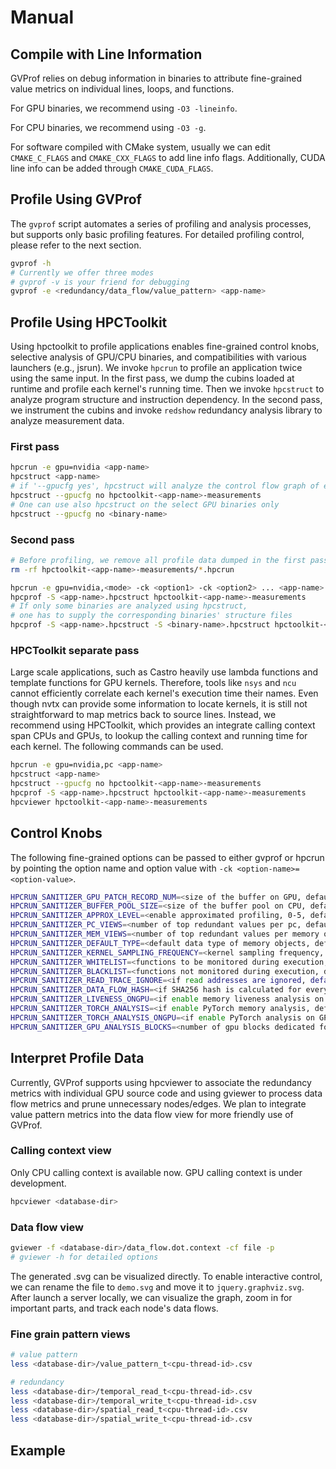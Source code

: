 # Manual

## Compile with Line Information

GVProf relies on debug information in binaries to attribute fine-grained value metrics on individual lines, loops, and functions. 

For GPU binaries, we recommend using `-O3 -lineinfo`.

For CPU binaries, we recommend using `-O3 -g`.

For software compiled with CMake system, usually we can edit `CMAKE_C_FLAGS` and `CMAKE_CXX_FLAGS` to add line info flags. Additionally, CUDA line info can be added through `CMAKE_CUDA_FLAGS`.

## Profile Using GVProf

The `gvprof` script automates a series of profiling and analysis processes, but supports only basic profiling features. For detailed profiling control, please refer to the next section.

```bash
gvprof -h
# Currently we offer three modes
# gvprof -v is your friend for debugging
gvprof -e <redundancy/data_flow/value_pattern> <app-name>
```

## Profile Using HPCToolkit

Using hpctoolkit to profile applications enables fine-grained control knobs, selective analysis of GPU/CPU binaries, and compatibilities with various launchers (e.g., jsrun).
We invoke `hpcrun` to profile an application twice using the same input.
In the first pass, we dump the cubins loaded at runtime and profile each kernel's running time. Then we invoke `hpcstruct` to analyze program structure and instruction dependency.
In the second pass, we instrument the cubins and invoke `redshow` redundancy analysis library to analyze measurement data.


### First pass
   
```bash
hpcrun -e gpu=nvidia <app-name>
hpcstruct <app-name>
# if '--gpucfg yes', hpcstruct will analyze the control flow graph of each GPU function and perform backward slicing, which is costly for large GPU binaries.
hpcstruct --gpucfg no hpctoolkit-<app-name>-measurements
# One can use also hpcstruct on the select GPU binaries only 
hpcstruct --gpucfg no <binary-name>
```
   
### Second pass

```bash
# Before profiling, we remove all profile data dumped in the first pass
rm -rf hpctoolkit-<app-name>-measurements/*.hpcrun

hpcrun -e gpu=nvidia,<mode> -ck <option1> -ck <option2> ... <app-name>
hpcprof -S <app-name>.hpcstruct hpctoolkit-<app-name>-measurements    
# If only some binaries are analyzed using hpcstruct,
# one has to supply the corresponding binaries' structure files
hpcprof -S <app-name>.hpcstruct -S <binary-name>.hpcstruct hpctoolkit-<app-name>-measurements    
```

### HPCToolkit separate pass

Large scale applications, such as Castro heavily use lambda functions and template functions for GPU kernels. Therefore, tools like `nsys` and `ncu` cannot efficiently correlate each kernel's execution time their names. Even though nvtx can provide some information to locate kernels, it is still not straightforward to map metrics back to source lines. Instead, we recommend using HPCToolkit, which provides an integrate calling context span CPUs and GPUs, to lookup the calling context and running time for each kernel. The following commands can be used.

```bash
hpcrun -e gpu=nvidia,pc <app-name>
hpcstruct <app-name>
hpcstruct --gpucfg no hpctoolkit-<app-name>-measurements
hpcprof -S <app-name>.hpcstruct hpctoolkit-<app-name>-measurements
hpcviewer hpctoolkit-<app-name>-measurements
```

## Control Knobs

The following fine-grained options can be passed to either gvprof or hpcrun by pointing the option name and option value with `-ck <option-name>=<option-value>`.

```bash
HPCRUN_SANITIZER_GPU_PATCH_RECORD_NUM=<size of the buffer on GPU, default: 16 * 1024>
HPCRUN_SANITIZER_BUFFER_POOL_SIZE=<size of the buffer pool on CPU, default: 500>
HPCRUN_SANITIZER_APPROX_LEVEL=<enable approximated profiling, 0-5, default: 0>
HPCRUN_SANITIZER_PC_VIEWS=<number of top redundant values per pc, default: 0>
HPCRUN_SANITIZER_MEM_VIEWS=<number of top redundant values per memory object, default: 0>
HPCRUN_SANITIZER_DEFAULT_TYPE=<default data type of memory objects, default: float>
HPCRUN_SANITIZER_KERNEL_SAMPLING_FREQUENCY=<kernel sampling frequency, default: 1>
HPCRUN_SANITIZER_WHITELIST=<functions to be monitored during execution, default: 0>
HPCRUN_SANITIZER_BLACKLIST=<functions not monitored during execution, default: 0>
HPCRUN_SANITIZER_READ_TRACE_IGNORE=<if read addresses are ignored, default: 0>
HPCRUN_SANITIZER_DATA_FLOW_HASH=<if SHA256 hash is calculated for every operation, default: 0>
HPCRUN_SANITIZER_LIVENESS_ONGPU=<if enable memory liveness analysis on GPU, default: 0>
HPCRUN_SANITIZER_TORCH_ANALYSIS=<if enable PyTorch memory analysis, default: 0>
HPCRUN_SANITIZER_TORCH_ANALYSIS_ONGPU=<if enable PyTorch analysis on GPU, default: 0>
HPCRUN_SANITIZER_GPU_ANALYSIS_BLOCKS=<number of gpu blocks dedicated for analysis, default: 0>
```

## Interpret Profile Data

Currently, GVProf supports using hpcviewer to associate the redundancy metrics with individual GPU source code and using gviewer to process data flow metrics and prune unnecessary nodes/edges. We plan to integrate value pattern metrics into the data flow view for more friendly use of GVProf.

### Calling context view 

Only CPU calling context is available now.
GPU calling context is under development.

```bash
hpcviewer <database-dir>
```
      
### Data flow view

```bash
gviewer -f <database-dir>/data_flow.dot.context -cf file -p 
# gviewer -h for detailed options
```
The generated .svg can be visualized directly. To enable interactive control, we can rename the file to `demo.svg` and move it to `jquery.graphviz.svg`. After launch a server locally, we can visualize the graph, zoom in for important parts, and track each node's data flows.

### Fine grain pattern views

```bash
# value pattern
less <database-dir>/value_pattern_t<cpu-thread-id>.csv

# redundancy
less <database-dir>/temporal_read_t<cpu-thread-id>.csv
less <database-dir>/temporal_write_t<cpu-thread-id>.csv
less <database-dir>/spatial_read_t<cpu-thread-id>.csv
less <database-dir>/spatial_write_t<cpu-thread-id>.csv
```

## Example

<work-in-progress>
